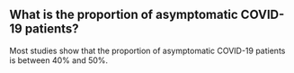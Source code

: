 ## What is the proportion of asymptomatic COVID-19 patients?

Most studies show that the proportion of asymptomatic COVID-19 patients is between 40% and 50%.
